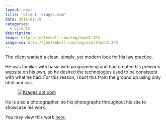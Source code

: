 ```yaml
---
layout: post
title: "client: krages.com"
date: 2016-01-19
categories:
  - Clients
description:
image: http://jenleebell.com/img/hood2.JPG
image-sm: http://jenleebell.com/img/smallhood2.JPG
---
```

The client wanted a clean, simple, yet modern look for his law practice.

He was familiar with basic web programming and had created his previous website on his own, so he desired the technologies used to be consistent with what he had. For this reason, I built this from the ground up using only html and css.

<figure>
<a href="http://www.krages.com"><img src="http://jenleebell.com/img/krages.jpg" alt="Krages dot com"/></a>
</figure>

He is also a photographer, so his photographs throughout his site to showcase his work.

You may view this work <a href="http://www.krages.com">here</a>.
